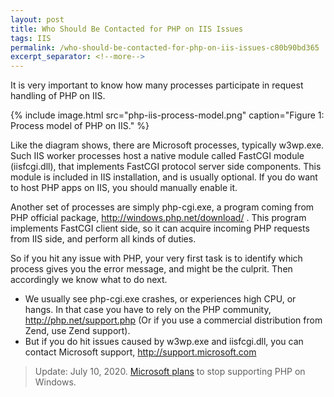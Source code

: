 ```yaml
---
layout: post
title: Who Should Be Contacted for PHP on IIS Issues
tags: IIS
permalink: /who-should-be-contacted-for-php-on-iis-issues-c80b90bd365
excerpt_separator: <!--more-->
---
```

It is very important to know how many processes participate in request handling of PHP on IIS.
<!--more-->

{% include image.html
src="php-iis-process-model.png" caption="Figure 1: Process model of PHP on IIS." %}

Like the diagram shows, there are Microsoft processes, typically w3wp.exe. Such IIS worker processes host a native module called FastCGI module (iisfcgi.dll), that implements FastCGI protocol server side components. This module is included in IIS installation, and is usually optional. If you do want to host PHP apps on IIS, you should manually enable it.

Another set of processes are simply php-cgi.exe, a program coming from PHP official package, http://windows.php.net/download/ . This program implements FastCGI client side, so it can acquire incoming PHP requests from IIS side, and perform all kinds of duties.

So if you hit any issue with PHP, your very first task is to identify which process gives you the error message, and might be the culprit. Then accordingly we know what to do next.

* We usually see php-cgi.exe crashes, or experiences high CPU, or hangs. In that case you have to rely on the PHP community, http://php.net/support.php (Or if you use a commercial distribution from Zend, use Zend support).
* But if you do hit issues caused by w3wp.exe and iisfcgi.dll, you can contact Microsoft support, http://support.microsoft.com

> Update: July 10, 2020. [Microsoft plans](https://news-web.php.net/php.internals/110907) to stop supporting PHP on Windows.

